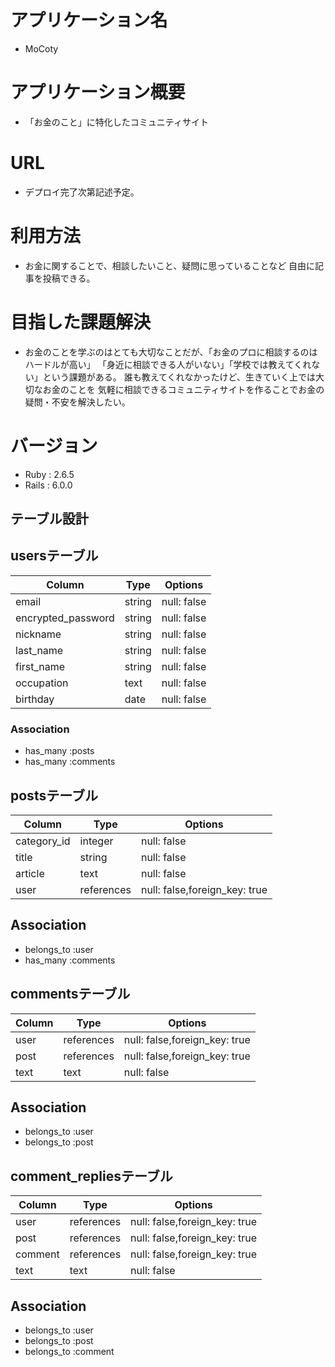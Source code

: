 # アプリケーション名
- MoCoty

# アプリケーション概要
- 「お金のこと」に特化したコミュニティサイト

# URL
- デプロイ完了次第記述予定。

# 利用方法
- お金に関することで、相談したいこと、疑問に思っていることなど
  自由に記事を投稿できる。

# 目指した課題解決
- お金のことを学ぶのはとても大切なことだが、「お金のプロに相談するのはハードルが高い」
 「身近に相談できる人がいない」「学校では教えてくれない」という課題がある。
  誰も教えてくれなかったけど、生きていく上では大切なお金のことを
  気軽に相談できるコミュニティサイトを作ることでお金の疑問・不安を解決したい。

# バージョン
- Ruby : 2.6.5
- Rails : 6.0.0

## テーブル設計

## usersテーブル

| Column             | Type    | Options     |
| ----------------   |-------- | ----------- |
| email         　　　| string  | null: false |
| encrypted_password | string  | null: false |
| nickname           | string  | null: false |
| last_name          | string  | null: false |
| first_name         | string  | null: false |
| occupation         | text    | null: false |
| birthday           | date    | null: false | 

### Association
- has_many  :posts
- has_many  :comments


## postsテーブル
| Column        | Type       | Options                       |
| ------------- |----------- | ----------------------------- |
| category_id      | integer    | null: false                   | #Active hash使う
| title         | string     | null: false                   |
| article       | text       | null: false                   |
| user          | references | null: false,foreign_key: true |

## Association
- belongs_to :user
- has_many  :comments


## commentsテーブル
| Column                 | Type       | Options                       |
| ---------------------- | ---------- | ----------------------------- |
| user                   | references | null: false,foreign_key: true |
| post                   | references | null: false,foreign_key: true |
| text                   | text       | null: false                   |

## Association
- belongs_to :user
- belongs_to :post

## comment_repliesテーブル
| Column                 | Type       | Options                       |
| ---------------------- | ---------- | ----------------------------- |
| user                   | references | null: false,foreign_key: true |
| post                   | references | null: false,foreign_key: true |
| comment                | references | null: false,foreign_key: true |
| text                   | text       | null: false                   |

## Association
- belongs_to :user
- belongs_to :post
- belongs_to :comment




